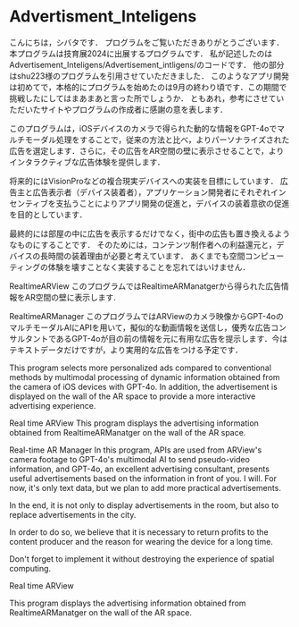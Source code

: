 # Advertisment_Inteligens

こんにちは，シバタです．
プログラムをご覧いただきありがとうございます．
本プログラムは技育展2024に出展するプログラムです．
私が記述したのはAdvertisement_Inteligens/Advertisement_intligens/のコードです．
他の部分はshu223様のプログラムを引用させていただきました．
このようなアプリ開発は初めてで，本格的にプログラムを始めたのは9月の終わり頃です．この期間で挑戦したにしてはまあまあと言った所でしょうか．
ともあれ，参考にさせていただいたサイトやプログラムの作成者に感謝の意を表します．

このプログラムは，iOSデバイスのカメラで得られた動的な情報をGPT-4oでマルチモーダル処理をすることで，従来の方法と比べ，よりパーソナライズされた広告を選定します．さらに，その広告をAR空間の壁に表示させることで，よりインタラクティブな広告体験を提供します．

将来的にはVisionProなどの複合現実デバイスへの実装を目標にしています．
広告主と広告表示者（デバイス装着者），アプリケーション開発者にそれぞれインセンティブを支払うことによりアプリ開発の促進と，デバイスの装着意欲の促進を目的としています．

最終的には部屋の中に広告を表示するだけでなく，街中の広告も置き換えるようなものにすることです．
そのためには，コンテンツ制作者への利益還元と，デバイスの長時間の装着理由が必要と考えています．
あくまでも空間コンピューティングの体験を壊すことなく実装することを忘れてはいけません．

RealtimeARView
このプログラムではRealtimeARManatgerから得られた広告情報をAR空間の壁に表示します.

RealtimeARManager
このプログラムではARViewのカメラ映像からGPT-4oのマルチモーダルAIにAPIを用いて，擬似的な動画情報を送信し，優秀な広告コンサルタントであるGPT-4oが目の前の情報を元に有用な広告を提示します．今はテキストデータだけですが，より実用的な広告をつける予定です．


This program selects more personalized ads compared to conventional methods by multimodal processing of dynamic information obtained from the camera of iOS devices with GPT-4o. In addition, the advertisement is displayed on the wall of the AR space to provide a more interactive advertising experience.

Real time ARView
This program displays the advertising information obtained from RealtimeARManatger on the wall of the AR space.

Real-time AR Manager
In this program, APIs are used from ARView's camera footage to GPT-4o's multimodal AI to send pseudo-video information, and GPT-4o, an excellent advertising consultant, presents useful advertisements based on the information in front of you. I will. For now, it's only text data, but we plan to add more practical advertisements.

In the end, it is not only to display advertisements in the room, but also to replace advertisements in the city.

In order to do so, we believe that it is necessary to return profits to the content producer and the reason for wearing the device for a long time.

Don't forget to implement it without destroying the experience of spatial computing.

Real time ARView

This program displays the advertising information obtained from RealtimeARManatger on the wall of the AR space.




